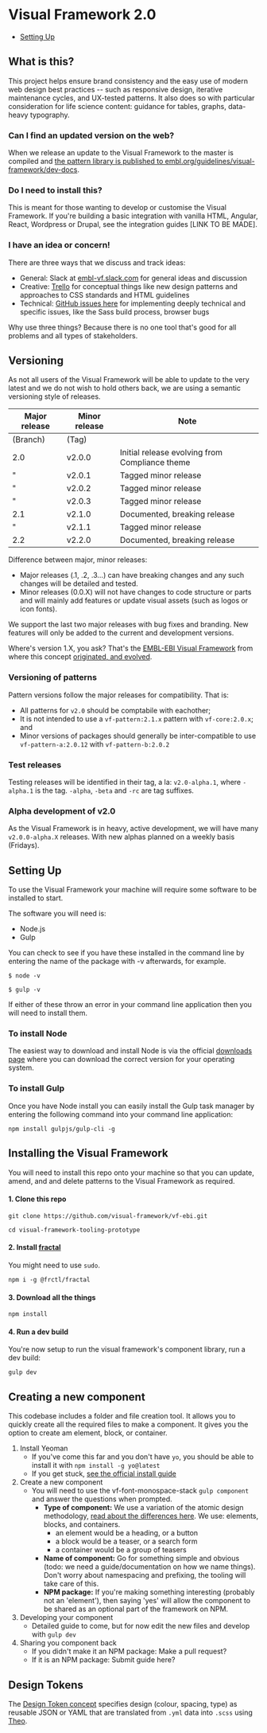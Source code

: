 # Visual Framework 2.0

- [Setting Up](#Setting-Up)

## What is this?

This project helps ensure brand consistency and the easy use of modern web design best practices -- such as responsive design, iterative maintenance cycles, and UX-tested patterns. It also does so with particular consideration for life science content: guidance for tables, graphs, data-heavy typography.

### Can I find an updated version on the web?

When we release an update to the Visual Framework to the master is compiled and [the pattern library is published to embl.org/guidelines/visual-framework/dev-docs](dev.beta.embl.org/guidelines/visual-framework/dev-docs).

### Do I need to install this?

This is meant for those wanting to develop or customise the Visual Framework. If you're building a basic integration with vanilla HTML, Angular, React, Wordpress or Drupal, see the integration guides [LINK TO BE MADE].

### I have an idea or concern!

There are three ways that we discuss and track ideas:

- General: Slack at [embl-vf.slack.com](https://embl-vf.slack.com/messages) for general ideas and discussion
- Creative: [Trello](https://trello.com/b/TpdoWYC5/visual-framework-20) for conceptual things like new design patterns and approaches to CSS standards and HTML guidelines
- Technical: [GitHub issues here](https://github.com/visual-framework/vf-ebi/issues) for implementing deeply technical and specific issues, like the Sass build process, browser bugs

Why use three things? Because there is no one tool that's good for all problems and all types of stakeholders.

## Versioning

As not all users of the Visual Framework will be able to update to the very latest and we do not wish to hold others back, we are using a semantic versioning style of releases.

| Major release | Minor release | Note |
| ------------- | ------------- | ---- |
| (Branch)      | (Tag)         | |
| 2.0           | v2.0.0            | Initial release evolving from Compliance theme |
| "             | v2.0.1            | Tagged minor release |
| "             | v2.0.2            | Tagged minor release |
| "             | v2.0.3            | Tagged minor release |
| 2.1           | v2.1.0            | Documented, breaking release |
| "             | v2.1.1            | Tagged minor release |
| 2.2           | v2.2.0            | Documented, breaking release |

Difference between major, minor releases:
- Major releases (.1, .2, .3...) can have breaking changes and any such changes will be detailed and tested.
- Minor releases (0.0.X) will not have changes to code structure or parts and will mainly add features or update visual assets (such as logos or icon fonts).

We support the last two major releases with bug fixes and branding. New features will only be added to the current and development versions.

Where's version 1.X, you ask? That's the [EMBL-EBI Visual Framework](https://github.com/ebiwd/EBI-Framework) from where this concept [originated, and evolved](https://blogs.embl.org/communications/2018/09/12/faster-scientific-websites-through-reusability/).

### Versioning of patterns

Pattern versions follow the major releases for compatibility. That is:

- All patterns for `v2.0` should be comptabile with eachother;
- It is not intended to use a `vf-pattern:2.1.x` pattern with `vf-core:2.0.x`; and
- Minor versions of packages should generally be inter-compatible to use `vf-pattern-a:2.0.12` with `vf-pattern-b:2.0.2`

### Test releases
Testing releases will be identified in their tag, a la: `v2.0-alpha.1`, where `-alpha.1` is the tag. `-alpha`, `-beta` and `-rc` are tag suffixes.

### Alpha development of v2.0

As the Visual Framework is in heavy, active development, we will have many `v2.0.0-alpha.X` releases. With new alphas planned on a weekly basis (Fridays).

## Setting Up

To use the Visual Framework your machine will require some software to be installed to start.

The software you will need is:

  - Node.js
  - Gulp

You can check to see if you have these installed in the command line by entering the name of the package with -v afterwards, for example.

```
$ node -v

$ gulp -v
```

If either of these throw an error in your command line application then you will need to install them.

### To install Node

The easiest way to download and install Node is via the official [downloads page](https://nodejs.org/download/) where you can download the correct version for your operating system.

### To install Gulp

Once you have Node install you can easily install the Gulp task manager by entering the following command into your command line application:

```
npm install gulpjs/gulp-cli -g
```

## Installing the Visual Framework

You will need to install this repo onto your machine so that you can update, amend, and and delete patterns to the Visual Framework as required.

#### 1. Clone this repo

```
git clone https://github.com/visual-framework/vf-ebi.git

cd visual-framework-tooling-prototype
```

#### 2. Install [fractal](https://github.com/frctl/fractal)

You might need to use `sudo`.

```
npm i -g @frctl/fractal
```

#### 3. Download all the things

```
npm install
```

#### 4. Run a dev build

You're now setup to run the visual framework's component library, run a dev build:

```
gulp dev
```

## Creating a new component

This codebase includes a folder and file creation tool. It allows you to quickly create all the required files to make a component. It gives you the option to create am element, block, or container.

1. Install Yeoman
   - If you've come this far and you don't have `yo`, you should be able to install it with `npm install -g yo@latest`
   - If you get stuck, [see the official install guide](http://yeoman.io/codelab/setup.html)
2. Create a new component
   - You will need to use the vf-font-monospace-stack `gulp component` and answer the questions when prompted.
       - **Type of component:** We use a variation of the atomic design methodology, [read about the differences here](http://bradfrost.com/blog/post/atomic-web-design/#atoms). We use: elements, blocks, and containers.
           - an element would be a heading, or a button
           - a block would be a teaser, or a search form
           - a container would be a group of teasers
       - **Name of component:** Go for something simple and obvious (todo: we need a guide/documentation on how we name things). Don't worry about namespacing and prefixing, the tooling will take care of this.
       - **NPM package:** If you're making something interesting (probably not an 'element'), then saying 'yes' will allow the component to be shared as an optional part of the framework on NPM.
3. Developing your component
   - Detailed guide to come, but for now edit the new files and develop with `gulp dev`
4. Sharing you component back
   - If you didn't make it an NPM package: Make a pull request?
   - If it is an NPM package: Submit guide here?

## Design Tokens

The [Design Token concept](https://medium.com/eightshapes-llc/tokens-in-design-systems-25dd82d58421) specifies design (colour, spacing, type) as reusable JSON or YAML that are translated from `.yml` data into `.scss` using [Theo](https://github.com/salesforce-ux/theo#-theo).
